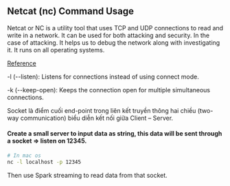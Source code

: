 ## Netcat (nc) Command Usage

Netcat or NC is a utility tool that uses TCP and UDP connections to read and write in a network. It can be used for both attacking and security. In the case of attacking. It helps us to debug the network along with investigating it. It runs on all operating systems. 

[Reference](https://phoenixnap.com/kb/nc-command)

-l (--listen): Listens for connections instead of using connect mode.

-k (--keep-open): Keeps the connection open for multiple simultaneous connections.

Socket là điểm cuối end-point trong liên kết truyền thông hai chiều (two-way communication) biểu diễn kết nối giữa Client – Server.


#### Create a small server to input data as string, this data will be sent through a socket => listen on 12345.

```bash
# In mac os
nc -l localhost -p 12345
```

Then use Spark streaming to read data from that socket.

